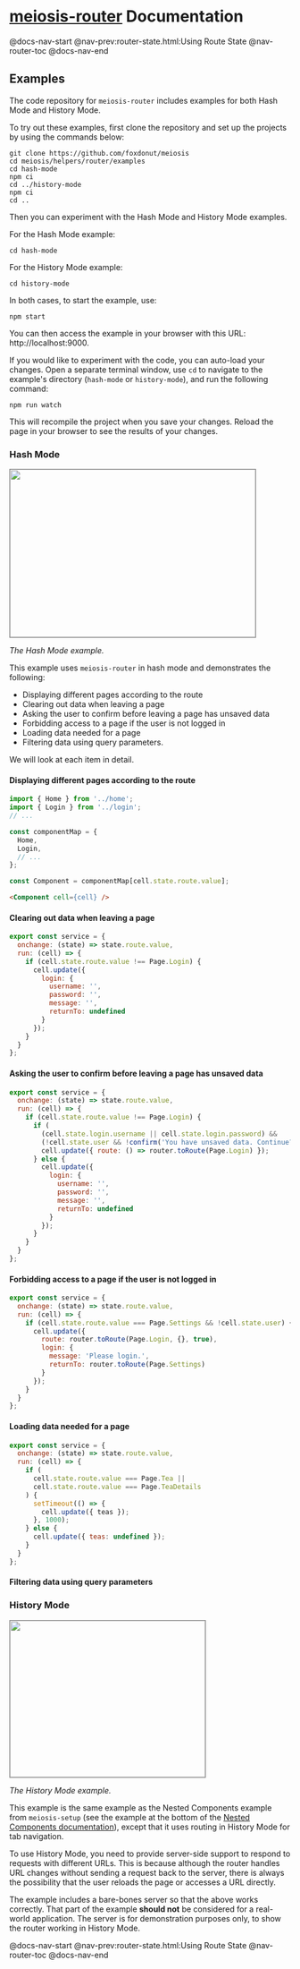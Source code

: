 # [meiosis-router](https://meiosis.js.org/router) Documentation

@docs-nav-start
@nav-prev:router-state.html:Using Route State
@nav-router-toc
@docs-nav-end

## Examples

The code repository for `meiosis-router` includes examples for both Hash Mode and History Mode.

To try out these examples, first clone the repository and set up the projects by using the commands
below:

```
git clone https://github.com/foxdonut/meiosis
cd meiosis/helpers/router/examples
cd hash-mode
npm ci
cd ../history-mode
npm ci
cd ..
```

Then you can experiment with the Hash Mode and History Mode examples.

For the Hash Mode example:

```
cd hash-mode
```

For the History Mode example:

```
cd history-mode
```

In both cases, to start the example, use:

```
npm start
```

You can then access the example in your browser with this URL: http://localhost:9000.

If you would like to experiment with the code, you can auto-load your changes. Open a separate
terminal window, use `cd` to navigate to the example's directory (`hash-mode` or `history-mode`),
and run the following command:

```
npm run watch
```

This will recompile the project when you save your changes. Reload the page in your browser to see
the results of your changes.

### Hash Mode

<img src="/dist/hash-mode-home.png" width="440" height="300" style="border:1px solid gray">

_The Hash Mode example._

This example uses `meiosis-router` in hash mode and demonstrates the following:

- Displaying different pages according to the route
- Clearing out data when leaving a page
- Asking the user to confirm before leaving a page has unsaved data
- Forbidding access to a page if the user is not logged in
- Loading data needed for a page
- Filtering data using query parameters.

We will look at each item in detail.

#### Displaying different pages according to the route

```js
import { Home } from '../home';
import { Login } from '../login';
// ...

const componentMap = {
  Home,
  Login,
  // ...
};
```

```js
const Component = componentMap[cell.state.route.value];
```

```html
<Component cell={cell} />
```

#### Clearing out data when leaving a page

```js
export const service = {
  onchange: (state) => state.route.value,
  run: (cell) => {
    if (cell.state.route.value !== Page.Login) {
      cell.update({
        login: {
          username: '',
          password: '',
          message: '',
          returnTo: undefined
        }
      });
    }
  }
};
```

#### Asking the user to confirm before leaving a page has unsaved data

```js
export const service = {
  onchange: (state) => state.route.value,
  run: (cell) => {
    if (cell.state.route.value !== Page.Login) {
      if (
        (cell.state.login.username || cell.state.login.password) &&
        (!cell.state.user && !confirm('You have unsaved data. Continue?'))) {
        cell.update({ route: () => router.toRoute(Page.Login) });
      } else {
        cell.update({
          login: {
            username: '',
            password: '',
            message: '',
            returnTo: undefined
          }
        });
      }
    }
  }
};
```

#### Forbidding access to a page if the user is not logged in

```js
export const service = {
  onchange: (state) => state.route.value,
  run: (cell) => {
    if (cell.state.route.value === Page.Settings && !cell.state.user) {
      cell.update({
        route: router.toRoute(Page.Login, {}, true),
        login: {
          message: 'Please login.',
          returnTo: router.toRoute(Page.Settings)
        }
      });
    }
  }
};
```

#### Loading data needed for a page

```js
export const service = {
  onchange: (state) => state.route.value,
  run: (cell) => {
    if (
      cell.state.route.value === Page.Tea ||
      cell.state.route.value === Page.TeaDetails
    ) {
      setTimeout(() => {
        cell.update({ teas });
      }, 1000);
    } else {
      cell.update({ teas: undefined });
    }
  }
};

```

#### Filtering data using query parameters

### History Mode

<img src="/dist/history-mode-home.png" width="350" height="280" style="border:1px solid gray">

_The History Mode example._

This example is the same example as the Nested Components example from `meiosis-setup` (see the
example at the bottom of the
[Nested Components documentation](https://meiosis.js.org/docs/setup-ts-nested-components.html)),
except that it uses routing in History Mode for tab navigation.

To use History Mode, you need to provide server-side support to respond to requests with different
URLs. This is because although the router handles URL changes without sending a request back to the
server, there is always the possibility that the user reloads the page or accesses a URL directly.

The example includes a bare-bones server so that the above works correctly. That part of the example
**should not** be considered for a real-world application. The server is for demonstration purposes
only, to show the router working in History Mode.

@docs-nav-start
@nav-prev:router-state.html:Using Route State
@nav-router-toc
@docs-nav-end
